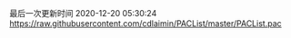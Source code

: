最后一次更新时间 2020-12-20 05:30:24
https://raw.githubusercontent.com/cdlaimin/PACList/master/PACList.pac

